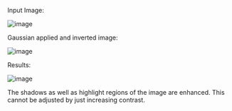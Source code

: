 Input Image:

![image](https://user-images.githubusercontent.com/50030413/67416426-d5a78000-f594-11e9-8f21-e7abadef21e1.png)

Gaussian applied and inverted image:

![image](https://user-images.githubusercontent.com/50030413/67416534-fb348980-f594-11e9-88f9-e16c163a9682.png)

Results:

![image](https://user-images.githubusercontent.com/50030413/67416588-199a8500-f595-11e9-8448-51e63bdec125.png)

The shadows as well as highlight regions of the image are enhanced. This cannot be adjusted by just increasing contrast. 
